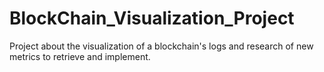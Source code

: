 # BlockChain_Visualization_Project
Project about the visualization of a blockchain's logs and research of new metrics to retrieve and implement.
